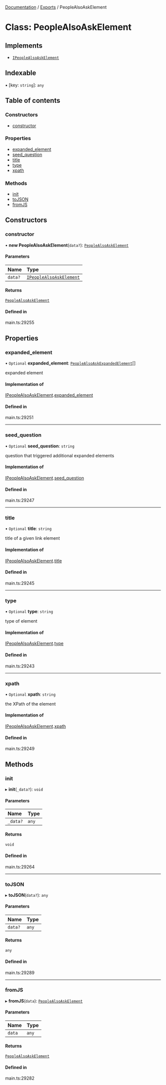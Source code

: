 [Documentation](../README.md) / [Exports](../modules.md) / PeopleAlsoAskElement

# Class: PeopleAlsoAskElement

## Implements

- [`IPeopleAlsoAskElement`](../interfaces/IPeopleAlsoAskElement.md)

## Indexable

▪ [key: `string`]: `any`

## Table of contents

### Constructors

- [constructor](PeopleAlsoAskElement.md#constructor)

### Properties

- [expanded\_element](PeopleAlsoAskElement.md#expanded_element)
- [seed\_question](PeopleAlsoAskElement.md#seed_question)
- [title](PeopleAlsoAskElement.md#title)
- [type](PeopleAlsoAskElement.md#type)
- [xpath](PeopleAlsoAskElement.md#xpath)

### Methods

- [init](PeopleAlsoAskElement.md#init)
- [toJSON](PeopleAlsoAskElement.md#tojson)
- [fromJS](PeopleAlsoAskElement.md#fromjs)

## Constructors

### constructor

• **new PeopleAlsoAskElement**(`data?`): [`PeopleAlsoAskElement`](PeopleAlsoAskElement.md)

#### Parameters

| Name | Type |
| :------ | :------ |
| `data?` | [`IPeopleAlsoAskElement`](../interfaces/IPeopleAlsoAskElement.md) |

#### Returns

[`PeopleAlsoAskElement`](PeopleAlsoAskElement.md)

#### Defined in

main.ts:29255

## Properties

### expanded\_element

• `Optional` **expanded\_element**: [`PeopleAlsoAskExpandedElement`](PeopleAlsoAskExpandedElement.md)[]

expanded element

#### Implementation of

[IPeopleAlsoAskElement](../interfaces/IPeopleAlsoAskElement.md).[expanded_element](../interfaces/IPeopleAlsoAskElement.md#expanded_element)

#### Defined in

main.ts:29251

___

### seed\_question

• `Optional` **seed\_question**: `string`

question that triggered additional expanded elements

#### Implementation of

[IPeopleAlsoAskElement](../interfaces/IPeopleAlsoAskElement.md).[seed_question](../interfaces/IPeopleAlsoAskElement.md#seed_question)

#### Defined in

main.ts:29247

___

### title

• `Optional` **title**: `string`

title of a given link element

#### Implementation of

[IPeopleAlsoAskElement](../interfaces/IPeopleAlsoAskElement.md).[title](../interfaces/IPeopleAlsoAskElement.md#title)

#### Defined in

main.ts:29245

___

### type

• `Optional` **type**: `string`

type of element

#### Implementation of

[IPeopleAlsoAskElement](../interfaces/IPeopleAlsoAskElement.md).[type](../interfaces/IPeopleAlsoAskElement.md#type)

#### Defined in

main.ts:29243

___

### xpath

• `Optional` **xpath**: `string`

the XPath of the element

#### Implementation of

[IPeopleAlsoAskElement](../interfaces/IPeopleAlsoAskElement.md).[xpath](../interfaces/IPeopleAlsoAskElement.md#xpath)

#### Defined in

main.ts:29249

## Methods

### init

▸ **init**(`_data?`): `void`

#### Parameters

| Name | Type |
| :------ | :------ |
| `_data?` | `any` |

#### Returns

`void`

#### Defined in

main.ts:29264

___

### toJSON

▸ **toJSON**(`data?`): `any`

#### Parameters

| Name | Type |
| :------ | :------ |
| `data?` | `any` |

#### Returns

`any`

#### Defined in

main.ts:29289

___

### fromJS

▸ **fromJS**(`data`): [`PeopleAlsoAskElement`](PeopleAlsoAskElement.md)

#### Parameters

| Name | Type |
| :------ | :------ |
| `data` | `any` |

#### Returns

[`PeopleAlsoAskElement`](PeopleAlsoAskElement.md)

#### Defined in

main.ts:29282
